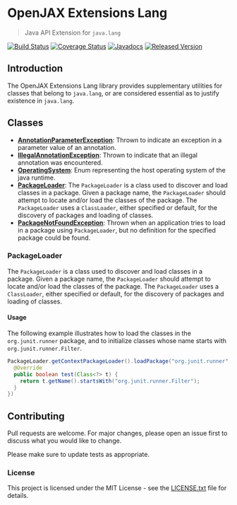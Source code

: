 # OpenJAX Extensions Lang

> Java API Extension for `java.lang`

[![Build Status](https://travis-ci.org/openjax/ext-lang.png)](https://travis-ci.org/openjax/ext-lang)
[![Coverage Status](https://coveralls.io/repos/github/openjax/ext-lang/badge.svg)](https://coveralls.io/github/openjax/ext-lang)
[![Javadocs](https://www.javadoc.io/badge/org.openjax.ext/lang.svg)](https://www.javadoc.io/doc/org.openjax.ext/lang)
[![Released Version](https://img.shields.io/maven-central/v/org.openjax.ext/lang.svg)](https://mvnrepository.com/artifact/org.openjax.ext/lang)

## Introduction

The OpenJAX Extensions Lang library provides supplementary utilities for classes that belong to `java.lang`, or are considered essential as to justify existence in `java.lang`.

## Classes

* **[AnnotationParameterException](src/main/java/org/openjax/ext/lang/AnnotationParameterException.java)**: Thrown to indicate an exception in a parameter value of an annotation.
* **[IllegalAnnotationException](src/main/java/org/openjax/ext/lang/IllegalAnnotationException.java)**: Thrown to indicate that an illegal annotation was encountered.
* **[OperatingSystem](src/main/java/org/openjax/ext/lang/OperatingSystem.java)**: Enum representing the host operating system of the java runtime.
* **[PackageLoader](src/main/java/org/openjax/ext/lang/PackageLoader.java)**: The `PackageLoader` is a class used to discover and load classes in a package. Given a package name, the `PackageLoader` should attempt to locate and/or load the classes of the package. The `PackageLoader` uses a `ClassLoader`, either specified or default, for the discovery of packages and loading of classes.
* **[PackageNotFoundException](src/main/java/org/openjax/ext/lang/PackageNotFoundException.java)**: Thrown when an application tries to load in a package using `PackageLoader`, but no definition for the specified package could be found.

### PackageLoader

The `PackageLoader` is a class used to discover and load classes in a package. Given a package name, the `PackageLoader` should attempt to locate and/or load the classes of the package. The `PackageLoader` uses a `ClassLoader`, either specified or default, for the discovery of packages and loading of classes.

#### Usage

The following example illustrates how to load the classes in the `org.junit.runner` package, and to initialize classes whose name starts with `org.junit.runner.Filter`.

```java
PackageLoader.getContextPackageLoader().loadPackage("org.junit.runner", new Predicate<Class<?>>() {
  @Override
  public boolean test(Class<?> t) {
    return t.getName().startsWith("org.junit.runner.Filter");
  }
})
```

## Contributing

Pull requests are welcome. For major changes, please open an issue first to discuss what you would like to change.

Please make sure to update tests as appropriate.

### License

This project is licensed under the MIT License - see the [LICENSE.txt](LICENSE.txt) file for details.